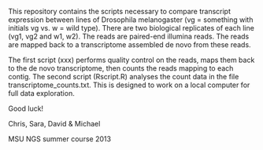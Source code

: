 This repository contains the scripts necessary to compare transcript expression between lines of Drosophila melanogaster (vg = something with initials vg vs. w = wild type).
There are two biological replicates of each line (vg1, vg2 and w1, w2).
The reads are paired-end illumina reads.
The reads are mapped back to a transcriptome assembled de novo from these reads.

The first script (xxx) performs quality control on the reads, maps them back to the de novo transcriptome, then counts the reads mapping to each contig.
The second script (Rscript.R) analyses the count data in the file transcriptome_counts.txt. This is designed to work on a local computer for full data exploration.

Good luck!

Chris, Sara, David & Michael

MSU NGS summer course 2013
